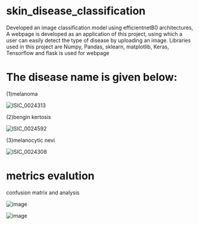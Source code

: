 # skin_disease_classification
Developed an image classification model using efficientnetB0 architectures, 
A webpage is developed as an application of this project, using which a user can easily detect the 
type of disease by uploading an image. Libraries used in this project are Numpy, 
Pandas, sklearn, matplotlib, Keras, Tensorflow and flask is used for webpage
# The disease name is given below:
(1)melanoma

![ISIC_0024313](https://user-images.githubusercontent.com/93196397/200551143-9f60c5fd-75fc-4175-b2cc-b56a8e22234c.jpg)

(2)bengin kertosis

![ISIC_0024592](https://user-images.githubusercontent.com/93196397/200551199-f30ead02-0f36-4276-8aae-1a71f1b2cc9b.jpg)

(3)melanocytic nevi

![ISIC_0024308](https://user-images.githubusercontent.com/93196397/200551267-189e8593-9d47-4e24-95a2-751ea1998979.jpg)

# metrics evalution 
confusion matrix and analysis

![image](https://user-images.githubusercontent.com/93196397/200549998-d1b39371-ad00-4993-a72e-5ea60c783bb3.png)



![image](https://user-images.githubusercontent.com/93196397/200550531-dbaa26dc-875c-43e3-9a69-28dd8cb12745.png)

